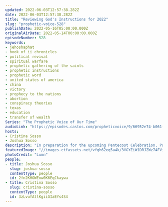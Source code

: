 ```yaml
---
updated: 2022-06-03T12:57:38.282Z
date: 2022-06-03T12:57:38.282Z
title: "Reviewing God's Instructions for 2022"
slug: "prophetic-voice-528"
publishDate: 2022-05-16T05:00:00.000Z
originalAirDate: 2022-05-14T00:00:00.000Z
episodeNumber: 528
keywords:
- jehoshaphat
- book of ii chronicles
- political revival
- spiritual warfare
- prophetic gathering of the saints
- prophetic instructions
- prophetic word
- united states of america
- china
- victory
- prophecy to the nations
- abortion
- conspiracy theories
- texas
- education
- transfer of wealth
Series: "The Prophetic Voice of Our Time"
audioLink: "https://episodes.castos.com/propheticvoice/9/66952e74-b061-4139-9ce2-4444d52e3166/05-14-15-22-Prophetic-Voice-of-Our-Time-mixdown-01.mp3"
hosts:
- Cristina Sosso
- Joshua Sosso
description: "In preparation for the upcoming Pentecost Celebration, Pastor Joshua Sosso revisits some of the prophetic words from the 2021 Prophetic Gathering of the Saints. It is essential that we focus on God and his promises in this season. He has promised to bring a move the likes of which has never happened in the history of the Church. So it doesn’t matter what the circumstances are. God will have His way. It doesn’t matter what schemes the wicked have put together. God will have his way. In II Chronicles 20:15 the people of God received the following prophetic Word, “Do not be afraid or discouraged because of this vast army. For the battle is not yours, but God’s.” God is going to have His way and the government is going to be upon His shoulders! So let us focus on Him and obey what He has told us to do."
featuredImage: "//images.ctfassets.net/vfgh62eq5a4k/3VGYEiW1DRJZWz74FViHdk/6f95abd734bbc3ba1e39fa227686a449/pexels-lumn-296849__1_.jpg"
photoCredit: "Lumn"
people:
- title: Joshua Sosso
  slug: joshua-sosso
  contentType: people
  id: 2fn2KHOWEow0K6EqCkaywa
- title: Cristina Sosso
  slug: cristina-sosso
  contentType: people
  id: 3zLvufAtlKgiiGIaEYs4S4
---
```


